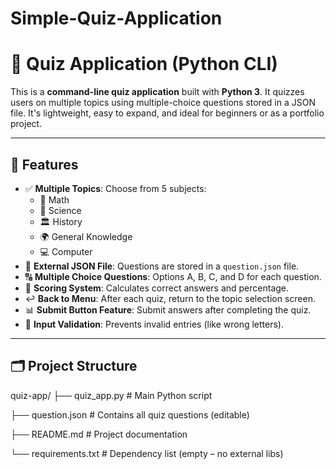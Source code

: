 # Simple-Quiz-Application

# 🧠 Quiz Application (Python CLI)

This is a **command-line quiz application** built with **Python 3**. It quizzes users on multiple topics using multiple-choice questions stored in a JSON file. It's lightweight, easy to expand, and ideal for beginners or as a portfolio project.

---

## 📌 Features

- ✅ **Multiple Topics**: Choose from 5 subjects:
  - 🧮 Math
  - 🔬 Science
  - 🏛️ History
  - 🌍 General Knowledge
  - 💻 Computer
- 📂 **External JSON File**: Questions are stored in a `question.json` file.
- 🔠 **Multiple Choice Questions**: Options A, B, C, and D for each question.
- 🧮 **Scoring System**: Calculates correct answers and percentage.
- ↩️ **Back to Menu**: After each quiz, return to the topic selection screen.
- 📊 **Submit Button Feature**: Submit answers after completing the quiz.
- 🚫 **Input Validation**: Prevents invalid entries (like wrong letters).

---

## 🗂️ Project Structure
quiz-app/
├── quiz_app.py # Main Python script

├── question.json # Contains all quiz questions (editable)

├── README.md # Project documentation

└── requirements.txt # Dependency list (empty – no external libs)

